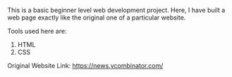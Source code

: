 This is a basic beginner level web development project. Here, I have built a web page exactly like the original one of a particular website.

Tools used here are:

1. HTML
2. CSS



Original Website Link: https://news.ycombinator.com/
